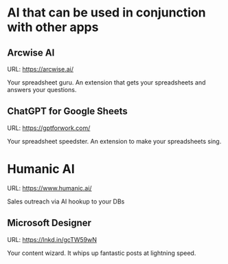 # AI that can be used in conjunction with other apps

## Arcwise Al

URL: https://arcwise.ai/

Your spreadsheet guru. An extension that gets your spreadsheets and answers your questions.

## ChatGPT for Google Sheets

URL: https://gptforwork.com/

Your spreadsheet speedster. An extension to make your spreadsheets sing.

# Humanic AI

URL: https://www.humanic.ai/

Sales outreach via AI hookup to your DBs


## Microsoft Designer

URL: https://lnkd.in/gcTW59wN

Your content wizard. It whips up fantastic posts at lightning speed.
